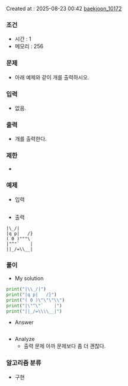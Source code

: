 Created at : 2025-08-23 00:42
[baekjoon_10172](https://www.acmicpc.net/problem/10172)
### 조건
- 시간 : 1
- 메모리 : 256
### 문제
- 아래 예제와 같이 개를 출력하시오.
### 입력
- 없음.
### 출력
- 개를 출력한다.
### 제한
- 
### 예제
- 입력
```

```
- 출력
```
|\_/|
|q p|   /}
( 0 )"""\
|"^"`    |
||_/=\\__|
``` 

### 풀이
- My solution
```python
print("|\\_/|")
print("|q p|   /}")
print("( 0 )\"\"\"\\")
print("|\"^\"`    |")
print("||_/=\\\\__|")
```

- Answer
```python

```

- Analyze
	- 출력 문제 아까 문제보다 좀 더 괜찮다.
### 알고리즘 분류
- 구현